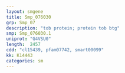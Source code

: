```yaml
---
layout: smgene
title: Smp_076030
grp: Smp_07
description: "tob protein; protein tob btg"
smp: Smp_076030.1
uniprot: "G4VSU0"
length:  2457
cdd: "cl15439, pfam07742, smart00099"
kk: K14443
categories: sm
---
```

